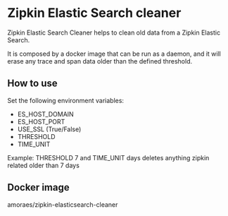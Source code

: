 # Zipkin Elastic Search cleaner
Zipkin Elastic Search Cleaner helps to clean old data from a Zipkin Elastic Search.

It is composed by a docker image that can be run as a daemon, and it will erase
any trace and span data older than the defined threshold.
## How to use

Set the following environment variables:
* ES_HOST_DOMAIN
* ES_HOST_PORT
* USE_SSL (True/False)
* THRESHOLD
* TIME_UNIT

Example:
THRESHOLD 7 and TIME_UNIT days deletes anything zipkin related older than 7 days

## Docker image
amoraes/zipkin-elasticsearch-cleaner